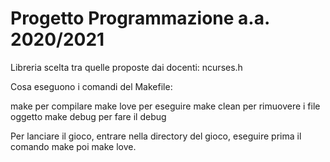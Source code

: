 # Progetto Programmazione a.a. 2020/2021

Libreria scelta tra quelle proposte dai docenti:
  ncurses.h
  
Cosa eseguono i comandi del Makefile:

  make        per compilare
  make love   per eseguire
  make clean  per rimuovere i file oggetto
  make debug  per fare il debug
  
  
Per lanciare il gioco, entrare nella directory del gioco, eseguire prima il comando make poi make love.
